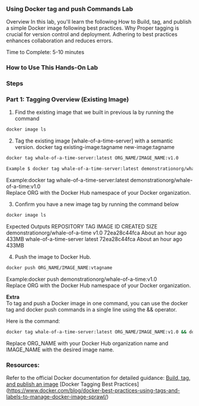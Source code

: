 ### Using Docker tag and push Commands Lab

Overview
In this lab, you'll learn the following
How to Build, tag, and publish a simple Docker image following best practices.
Why Proper tagging is crucial for version control and deployment.
Adhering to best practices enhances collaboration and reduces errors.

Time to Complete: 5-10 minutes

### How to Use This Hands-On Lab

### Steps

### Part 1: Tagging Overview (Existing Image)

1. Find the existing image that we built in previous la by running the command 
```sh
docker image ls
```

2. Tag the existing image [whale-of-a-time-server] with a semantic version.
docker tag existing-image:tagname new-image:tagname

```sh
docker tag whale-of-a-time-server:latest ORG_NAME/IMAGE_NAME:v1.0

Example $ docker tag whale-of-a-time-server:latest demonstrationorg/whale-of-a-time:v1.0
```
Example:docker tag whale-of-a-time-server:latest demonstrationorg/whale-of-a-time:v1.0</br>
Replace ORG with the Docker Hub namespace of your Docker organization.</br>

3. Confirm you have a new image tag by running the command below
```sh
docker image ls
```
 
Expected Outputs
REPOSITORY                                                             TAG                                                                           IMAGE ID       CREATED             SIZE
demonstrationorg/whale-of-a-time                                       v1.0                                                                          72ea28c44fca   About an hour ago   433MB
whale-of-a-time-server                                                 latest                                                                        72ea28c44fca   About an hour ago   433MB

4. Push the image to Docker Hub.
```sh
docker push ORG_NAME/IMAGE_NAME:vtagname
```
Example:docker push demonstrationorg/whale-of-a-time:v1.0</br>
Replace ORG with the Docker Hub namespace of your Docker organization.</br>

**Extra**</br>
To tag and push a Docker image in one command, you can use the docker tag and docker push commands in a single line using the && operator. </br>

Here is the command:</br>
```sh
docker tag whale-of-a-time-server:latest ORG_NAME/IMAGE_NAME:v1.0 && docker push ORG_NAME/IMAGE_NAME:v1.0
```
Replace ORG_NAME with your Docker Hub organization name and IMAGE_NAME with the desired image name.</br>

### Resources:

Refer to the official Docker documentation for detailed guidance:
[Build, tag, and publish an image](https://docs.docker.com/get-started/docker-concepts/building-images/build-tag-and-publish-an-image/)
[Docker Tagging Best Practices] (https://www.docker.com/blog/docker-best-practices-using-tags-and-labels-to-manage-docker-image-sprawl/)